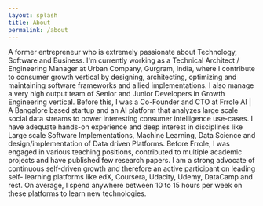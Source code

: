 ```yaml
---
layout: splash
title: About
permalink: /about
---
```


A former entrepreneur who is extremely passionate about Technology, Software and Business. I'm
currently working as a Technical Architect / Engineering Manager at Urban Company, Gurgram, India,
where I contribute to consumer growth vertical by designing, architecting, optimizing and maintaining
software frameworks and allied implementations. I also manage a very high output team of Senior and
Junior Developers in Growth Engineering vertical. Before this, I was a Co-Founder and CTO at Frrole
AI | A Bangalore based startup and an AI platform that analyzes large scale social data streams
to power interesting consumer intelligence use-cases. I have adequate hands-on experience and
deep interest in disciplines like Large scale Software Implementations, Machine Learning, Data
Science and design/implementation of Data driven Platforms. Before Frrole, I was engaged in
various teaching positions, contributed to multiple academic projects and have published few research papers. I am a strong advocate of continuous self-driven growth and therefore an active participant on leading self- learning platforms like edX, Coursera, Udacity, Udemy, DataCamp and rest. On average, I spend anywhere between 10 to 15 hours per week on these platforms to learn new technologies.
